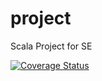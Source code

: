 # project
Scala Project for SE

[![Coverage Status](https://coveralls.io/repos/github/corneliusbokelmann/project/badge.png?branch=master)](https://coveralls.io/github/corneliusbokelmann/project?branch=master)
